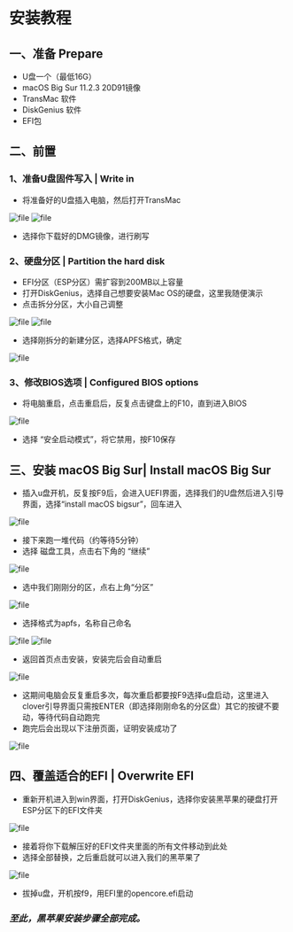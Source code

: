 # 安装教程
## 一、准备 Prepare
- U盘一个（最低16G）
- macOS Big Sur 11.2.3 20D91镜像
- TransMac 软件
- DiskGenius 软件
- EFI包

## 二、前置
### 1、准备U盘固件写入 | Write in
- 将准备好的U盘插入电脑，然后打开TransMac

![file](http://howard115.synology.me:520/wp-content/uploads/2021/10/image-1633671474274.png)
![file](http://howard115.synology.me:520/wp-content/uploads/2021/10/image-1633671488864.png)
- 选择你下载好的DMG镜像，进行刷写

### 2、硬盘分区 | Partition the hard disk
- EFI分区（ESP分区）需扩容到200MB以上容量
- 打开DiskGenius，选择自己想要安装Mac OS的硬盘，这里我随便演示
- 点击拆分分区，大小自己调整

![file](http://howard115.synology.me:520/wp-content/uploads/2021/10/image-1633671657649.png)
![file](http://howard115.synology.me:520/wp-content/uploads/2021/10/image-1633671667834.png)
- 选择刚拆分的新建分区，选择APFS格式，确定

![file](http://howard115.synology.me:520/wp-content/uploads/2021/10/image-1633671824586.png)

### 3、修改BIOS选项 | Configured BIOS options
- 将电脑重启，点击重启后，反复点击键盘上的F10，直到进入BIOS

![file](http://howard115.synology.me:520/wp-content/uploads/2021/10/image-1633671935308.png)
- 选择 “安全启动模式”，将它禁用，按F10保存

## 三、安装 macOS Big Sur| Install macOS Big Sur
- 插入u盘开机，反复按F9后，会进入UEFI界面，选择我们的U盘然后进入引导界面，选择“install macOS bigsur”，回车进入
  
![file](http://howard115.synology.me:520/wp-content/uploads/2021/10/image-1633672144892.png)
- 接下来跑一堆代码（约等待5分钟）
- 选择 磁盘工具，点击右下角的 “继续”
  
![file](http://howard115.synology.me:520/wp-content/uploads/2021/10/image-1633672203116.png)
- 选中我们刚刚分的区，点右上角“分区”
  
![file](http://howard115.synology.me:520/wp-content/uploads/2021/10/image-1633672218893.png)
- 选择格式为apfs，名称自己命名
  
![file](http://howard115.synology.me:520/wp-content/uploads/2021/10/image-1633672264588.png)
![file](http://howard115.synology.me:520/wp-content/uploads/2021/10/image-1633672293638.png)
- 返回首页点击安装，安装完后会自动重启
  
![file](http://howard115.synology.me:520/wp-content/uploads/2021/10/image-1633672364152.png)
- 这期间电脑会反复重启多次，每次重启都要按F9选择u盘启动，这里进入clover引导界面只需按ENTER（即选择刚刚命名的分区盘）其它的按键不要动，等待代码自动跑完
- 跑完后会出现以下注册页面，证明安装成功了
  
![file](http://howard115.synology.me:520/wp-content/uploads/2021/10/image-1633672481775.png)

## 四、覆盖适合的EFI | Overwrite EFI
- 重新开机进入到win界面，打开DiskGenius，选择你安装黑苹果的硬盘打开ESP分区下的EFI文件夹
  
![file](http://howard115.synology.me:520/wp-content/uploads/2021/10/image-1633672626713.png)
- 接着将你下载解压好的EFI文件夹里面的所有文件移动到此处
- 选择全部替换，之后重启就可以进入我们的黑苹果了
  
![file](http://howard115.synology.me:520/wp-content/uploads/2021/10/image-1633672639575.png)

- 拔掉u盘，开机按f9，用EFI里的opencore.efi启动
### *至此，黑苹果安装步骤全部完成。*
